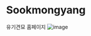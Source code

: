 # Sookmongyang
유기견묘 홈페이지
![image](https://user-images.githubusercontent.com/70904075/194246000-b3a2af2d-bbe1-45d4-a5e6-5d9b56a8004c.png)
